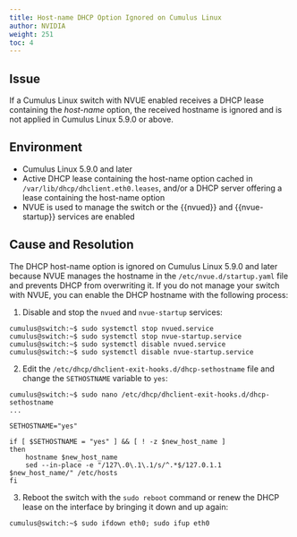 ```yaml
---
title: Host-name DHCP Option Ignored on Cumulus Linux
author: NVIDIA
weight: 251
toc: 4
---
```


## Issue

If a Cumulus Linux switch with NVUE enabled receives a DHCP lease containing the *host-name* option, the received hostname is ignored and is not applied in Cumulus Linux 5.9.0 or above.

## Environment

- Cumulus Linux 5.9.0 and later
- Active DHCP lease containing the host-name option cached in `/var/lib/dhcp/dhclient.eth0.leases`, and/or a DHCP server offering a lease containing the host-name option
- NVUE is used to manage the switch or the {{nvued}} and {{nvue-startup}} services are enabled

## Cause and Resolution

The DHCP host-name option is ignored on Cumulus Linux 5.9.0 and later because NVUE manages the hostname in the `/etc/nvue.d/startup.yaml` file and prevents DHCP from overwriting it. If you do not manage your switch with NVUE, you can enable the DHCP hostname with the following process:

1. Disable and stop the `nvued` and `nvue-startup` services:

```
cumulus@switch:~$ sudo systemctl stop nvued.service
cumulus@switch:~$ sudo systemctl stop nvue-startup.service
cumulus@switch:~$ sudo systemctl disable nvued.service
cumulus@switch:~$ sudo systemctl disable nvue-startup.service
```

2. Edit the `/etc/dhcp/dhclient-exit-hooks.d/dhcp-sethostname` file and change the `SETHOSTNAME` variable to `yes`:

```
cumulus@switch:~$ sudo nano /etc/dhcp/dhclient-exit-hooks.d/dhcp-sethostname 
...

SETHOSTNAME="yes"

if [ $SETHOSTNAME = "yes" ] && [ ! -z $new_host_name ]
then
    hostname $new_host_name
    sed --in-place -e "/127\.0\.1\.1/s/^.*$/127.0.1.1  $new_host_name/" /etc/hosts
fi

```

3. Reboot the switch with the `sudo reboot` command or renew the DHCP lease on the interface by bringing it down and up again:

```
cumulus@switch:~$ sudo ifdown eth0; sudo ifup eth0
```


